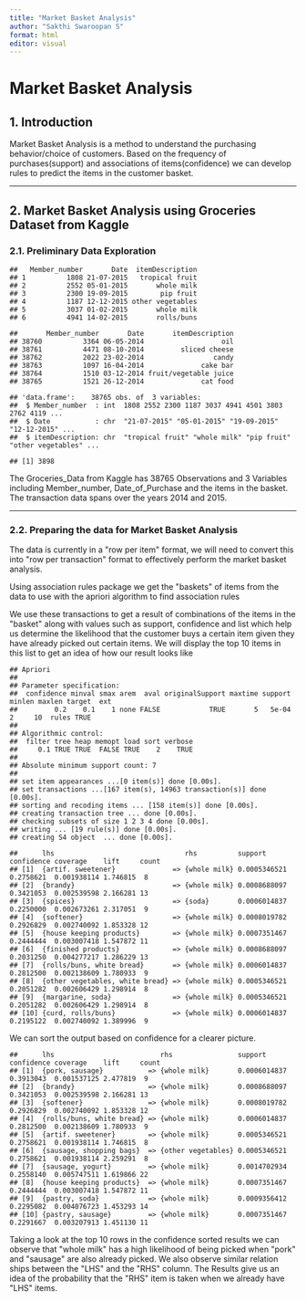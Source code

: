 ```yaml
---
title: "Market Basket Analysis"
author: "Sakthi Swaroopan S"
format: html
editor: visual
---
```


# Market Basket Analysis

## 1. Introduction

Market Basket Analysis is a method to understand the purchasing behavior/choice of customers. Based on the frequency of purchases(support) and associations of items(confidence) we can develop rules to predict the items in the customer basket.

------------------------------------------------------------------------

## 2. Market Basket Analysis using Groceries Dataset from Kaggle

### 2.1. Preliminary Data Exploration


```
##   Member_number       Date  itemDescription
## 1          1808 21-07-2015   tropical fruit
## 2          2552 05-01-2015       whole milk
## 3          2300 19-09-2015        pip fruit
## 4          1187 12-12-2015 other vegetables
## 5          3037 01-02-2015       whole milk
## 6          4941 14-02-2015       rolls/buns
```

```
##       Member_number       Date       itemDescription
## 38760          3364 06-05-2014                   oil
## 38761          4471 08-10-2014         sliced cheese
## 38762          2022 23-02-2014                 candy
## 38763          1097 16-04-2014              cake bar
## 38764          1510 03-12-2014 fruit/vegetable juice
## 38765          1521 26-12-2014              cat food
```

```
## 'data.frame':	38765 obs. of  3 variables:
##  $ Member_number  : int  1808 2552 2300 1187 3037 4941 4501 3803 2762 4119 ...
##  $ Date           : chr  "21-07-2015" "05-01-2015" "19-09-2015" "12-12-2015" ...
##  $ itemDescription: chr  "tropical fruit" "whole milk" "pip fruit" "other vegetables" ...
```

```
## [1] 3898
```

The Groceries_Data from Kaggle has 38765 Observations and 3 Variables including Member_number, Date_of_Purchase and the items in the basket. The transaction data spans over the years 2014 and 2015.

------------------------------------------------------------------------

### 2.2. Preparing the data for Market Basket Analysis

The data is currently in a "row per item" format, we will need to convert this into "row per transaction" format to effectively perform the market basket analysis.



Using association rules package we get the "baskets" of items from the data to use with the apriori algorithm to find association rules



We use these transactions to get a result of combinations of the items in the "basket" along with values such as support, confidence and list which help us determine the likelihood that the customer buys a certain item given they have already picked out certain items. We will display the top 10 items in this list to get an idea of how our result looks like


```
## Apriori
## 
## Parameter specification:
##  confidence minval smax arem  aval originalSupport maxtime support minlen maxlen target  ext
##         0.2    0.1    1 none FALSE            TRUE       5   5e-04      2     10  rules TRUE
## 
## Algorithmic control:
##  filter tree heap memopt load sort verbose
##     0.1 TRUE TRUE  FALSE TRUE    2    TRUE
## 
## Absolute minimum support count: 7 
## 
## set item appearances ...[0 item(s)] done [0.00s].
## set transactions ...[167 item(s), 14963 transaction(s)] done [0.00s].
## sorting and recoding items ... [158 item(s)] done [0.00s].
## creating transaction tree ... done [0.00s].
## checking subsets of size 1 2 3 4 done [0.00s].
## writing ... [19 rule(s)] done [0.00s].
## creating S4 object  ... done [0.00s].
```

```
##      lhs                                rhs          support      confidence coverage    lift     count
## [1]  {artif. sweetener}              => {whole milk} 0.0005346521 0.2758621  0.001938114 1.746815  8   
## [2]  {brandy}                        => {whole milk} 0.0008688097 0.3421053  0.002539598 2.166281 13   
## [3]  {spices}                        => {soda}       0.0006014837 0.2250000  0.002673261 2.317051  9   
## [4]  {softener}                      => {whole milk} 0.0008019782 0.2926829  0.002740092 1.853328 12   
## [5]  {house keeping products}        => {whole milk} 0.0007351467 0.2444444  0.003007418 1.547872 11   
## [6]  {finished products}             => {whole milk} 0.0008688097 0.2031250  0.004277217 1.286229 13   
## [7]  {rolls/buns, white bread}       => {whole milk} 0.0006014837 0.2812500  0.002138609 1.780933  9   
## [8]  {other vegetables, white bread} => {whole milk} 0.0005346521 0.2051282  0.002606429 1.298914  8   
## [9]  {margarine, soda}               => {whole milk} 0.0005346521 0.2051282  0.002606429 1.298914  8   
## [10] {curd, rolls/buns}              => {whole milk} 0.0006014837 0.2195122  0.002740092 1.389996  9
```

We can sort the output based on confidence for a clearer picture.


```
##      lhs                          rhs                support      confidence coverage    lift     count
## [1]  {pork, sausage}           => {whole milk}       0.0006014837 0.3913043  0.001537125 2.477819  9   
## [2]  {brandy}                  => {whole milk}       0.0008688097 0.3421053  0.002539598 2.166281 13   
## [3]  {softener}                => {whole milk}       0.0008019782 0.2926829  0.002740092 1.853328 12   
## [4]  {rolls/buns, white bread} => {whole milk}       0.0006014837 0.2812500  0.002138609 1.780933  9   
## [5]  {artif. sweetener}        => {whole milk}       0.0005346521 0.2758621  0.001938114 1.746815  8   
## [6]  {sausage, shopping bags}  => {other vegetables} 0.0005346521 0.2758621  0.001938114 2.259291  8   
## [7]  {sausage, yogurt}         => {whole milk}       0.0014702934 0.2558140  0.005747511 1.619866 22   
## [8]  {house keeping products}  => {whole milk}       0.0007351467 0.2444444  0.003007418 1.547872 11   
## [9]  {pastry, soda}            => {whole milk}       0.0009356412 0.2295082  0.004076723 1.453293 14   
## [10] {pastry, sausage}         => {whole milk}       0.0007351467 0.2291667  0.003207913 1.451130 11
```

Taking a look at the top 10 rows in the confidence sorted results we can observe that "whole milk" has a high likelihood of being picked when "pork" and "sausage" are also already picked. We also observe similar relation ships between the "LHS" and the "RHS" column. The Results give us an idea of the probability that the "RHS" item is taken when we already have "LHS" items.

